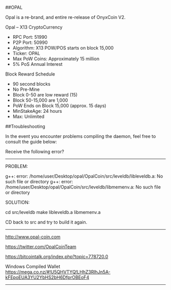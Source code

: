 ##OPAL

Opal is a re-brand, and entire re-release of OnyxCoin V2.

Opal – X13 CryptoCurrency
* RPC Port: 51990
* P2P Port: 50990
* Algorithm: X13 POW/POS starts on block 15,000
* Ticker: OPAL
* Max PoW Coins: Approximately 15 million
* 5% PoS Annual Interest

Block Reward Schedule
* 90 second blocks
* No Pre-Mine
* Block 0-50 are low reward (15)
* Block 50-15,000 are 1,000
* PoW Ends on Block 15,000 (approx. 15 days)
* MinStakeAge: 24 hours
* Max: Unlimited

##Troubleshooting

In the event you encounter problems compiling the daemon, feel free to consult the guide below:

Receive the following error?

------------------------------------------

PROBLEM:

g++: error: /home/user/Desktop/opal/OpalCoin/src/leveldb/libleveldb.a: No such file or directory
g++: error: /home/user/Desktop/opal/OpalCoin/src/leveldb/libmemenv.a: No such file or directory

SOLUTION:

cd src/leveldb
make libleveldb.a libmemenv.a

CD back to src and try to build it again.

------------------------------------------

http://www.opal-coin.com

https://twitter.com/OpalCoinTeam

https://bitcointalk.org/index.php?topic=778720.0

Windows Compiled Wallet
https://mega.co.nz/#!U5QHVTYQ!LHhZ3RlhJn5A-kFEpoEUA3YU2YbHS2bH6DfprOBEoF4

------------------------------------------


